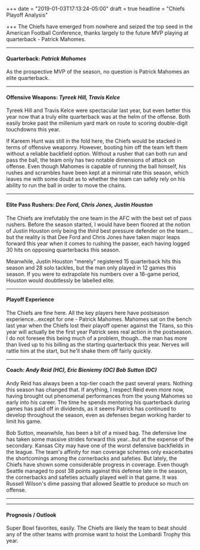 +++
date = "2019-01-03T17:13:24-05:00"
draft = true
headline = "Chiefs Playoff Analysis"

+++
The Chiefs have emerged from nowhere and seized the top seed in the American Football Conference, thanks largely to the future MVP playing at quarterback - Patrick Mahomes.

***

#### Quarterback: _Patrick Mahomes_

As the prospective MVP of the season, no question is Patrick Mahomes an elite quarterback.

***

#### Offensive Weapons: _Tyreek Hill, Travis Kelce_

Tyreek Hill and Travis Kelce were spectacular last year, but even better this year now that a truly elite quarterback was at the helm of the offense. Both easily broke past the millenium yard mark on route to scoring double-digit touchdowns this year.

If Kareem Hunt was still in the fold here, the Chiefs would be stacked in terms of offensive weaponry. However, booting him off the team left them without a reliable backfield option. Without a rusher that can both run and pass the ball, the team only has two notable dimensions of attack on offense. Even though Mahomes is capable of running the ball himself, his rushes and scrambles have been kept at a minimal rate this season, which leaves me with some doubt as to whether the team can safely rely on his ability to run the ball in order to move the chains. 

***

#### Elite Pass Rushers: _Dee Ford, Chris Jones, Justin Houston_

The Chiefs are irrefutably the one team in the AFC with the best set of pass rushers. Before the season started, I would have been floored at the notion of Justin Houston only being the _third_ best pressure defender on the team... but the reality is that Dee Ford and Chris Jones have taken major leaps forward this year when it comes to rushing the passer, each having logged  30 hits on opposing quarterbacks this season.

Meanwhile, Justin Houston "merely" registered 15 quarterback hits this season and 28 solo tackles, but the man only played in 12 games this season. If you were to extrapolate his numbers over a 16-game period, Houston would doubtlessly be labelled elite.

***

#### Playoff Experience

The Chiefs are fine here. All the key players here have postseason experience...except for one - Patrick Mahomes. Mahomes sat on the bench last year when the Chiefs lost their playoff opener against the Titans, so this year will actually be the first year Patrick sees real action in the postseason. I do not foresee this being much of a problem, though...the man has more than lived up to his billing as the starting quarterback this year. Nerves will rattle him at the start, but he'll shake them off fairly quickly. 

***

#### Coach: _Andy Reid (HC), Eric Bieniemy (OC) Bob Sutton (DC)_

Andy Reid has always been a top-tier coach the past several years. Nothing this season has changed that. If anything, I respect Reid even more now, having brought out phenomenal performances from the young Mahomes so early into his career. The time he spends mentoring his quarterback during games has paid off in dividends, as it seems Patrick has continued to develop throughout the season, even as defenses began working harder to limit his game.

Bob Sutton, meanwhile, has been a bit of a mixed bag. The defensive line has taken some massive strides forward this year...but at the expense of the secondary. Kansas City may have one of the worst defensive backfields in the league. The team's affinity for man coverage schemes only exacerbates the shortcomings among the cornerbacks and safeties. But lately, the Chiefs have shown some considerable progress in coverage. Even though Seattle managed to post 38 points against this defense late in the season, the cornerbacks and safeties actually played well in that game. It was Russell Wilson's dime passing that allowed Seattle to produce so much on offense.  

***

***

#### Prognosis / Outlook

Super Bowl favorites, easily. The Chiefs are likely the team to beat should any of the other teams with promise want to hoist the Lombardi Trophy this year.